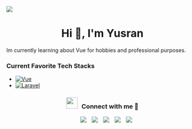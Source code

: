 ![](https://img.freepik.com/free-vector/tropical-landscape-with-sea-bay-night_107791-5364.jpg?w=1380&t=st=1667578980~exp=1667579580~hmac=f6b46f2cb27825ae5ba3d8affa7fc8ec6e236b05376799b871329d67c8080a36)

<h1 align="center">Hi 👋, I'm Yusran</h1>
Im currently learning about Vue for hobbies and professional purposes.

### Current Favorite Tech Stacks

* [![Vue][Vue.js]][Vue-url]
* [![Laravel][Laravel.com]][Laravel-url]

<h3 align="center" > <img src="https://media.giphy.com/media/iY8CRBdQXODJSCERIr/giphy.gif" width="30" height="30" style="margin-right: 10px;">Connect with me 🤝 </h3>

<p align="center">

 <div align="center"  class="icons-social row" style="margin-left: 10px;">
        <a style="margin-left: 10px;"  target="_blank" href="https://www.linkedin.com/in/yusran-abdullah-43593a1a0">
			<img src="https://img.icons8.com/doodle/40/000000/linkedin--v2.png"></a>
        <a style="margin-left: 10px;" target="_blank" href="https://github.com/yusranAbd/">
			<img src="https://img.icons8.com/doodle/40/000000/github--v1.png"></a>
        <a style="margin-left: 10px;" target="_blank" href="https://www.instagram.com/yusranabd_/">
			<img src="https://img.icons8.com/doodle/40/000000/instagram-new--v2.png"></a>
	<a style="margin-left: 10px;" target="_blank" href="https://twitter.com/yusranabd_">
			<img src="https://img.icons8.com/doodle/1x/twitter-squared--v2.png" ></a>
	<a style="margin-left: 10px;" target="_blank" href="https://open.spotify.com/user/y68n3lqx3qhicprnhtxk5s80i?si=qcrxtuVmSmaYFynz2il2vA&utm_source=whatsapp">
			<img src="https://img.icons8.com/spotify" ></a>
      </div>

</p>

<!-- MARKDOWN LINKS & IMAGES -->
<!-- https://www.markdownguide.org/basic-syntax/#reference-style-links -->
[contributors-shield]: https://img.shields.io/github/contributors/github_username/repo_name.svg?style=for-the-badge
[contributors-url]: https://github.com/github_username/repo_name/graphs/contributors
[forks-shield]: https://img.shields.io/github/forks/github_username/repo_name.svg?style=for-the-badge
[forks-url]: https://github.com/github_username/repo_name/network/members
[stars-shield]: https://img.shields.io/github/stars/github_username/repo_name.svg?style=for-the-badge
[stars-url]: https://github.com/github_username/repo_name/stargazers
[issues-shield]: https://img.shields.io/github/issues/github_username/repo_name.svg?style=for-the-badge
[issues-url]: https://github.com/github_username/repo_name/issues
[license-shield]: https://img.shields.io/github/license/github_username/repo_name.svg?style=for-the-badge
[license-url]: https://github.com/github_username/repo_name/blob/master/LICENSE.txt
[linkedin-shield]: https://img.shields.io/badge/-LinkedIn-black.svg?style=for-the-badge&logo=linkedin&colorB=555
[linkedin-url]: https://linkedin.com/in/linkedin_username
[product-screenshot]: images/screenshot.png
[Next.js]: https://img.shields.io/badge/next.js-000000?style=for-the-badge&logo=nextdotjs&logoColor=white
[Next-url]: https://nextjs.org/
[React.js]: https://img.shields.io/badge/React-20232A?style=for-the-badge&logo=react&logoColor=61DAFB
[React-url]: https://reactjs.org/
[Vue.js]: https://img.shields.io/badge/Vue.js-35495E?style=for-the-badge&logo=vuedotjs&logoColor=4FC08D
[Vue-url]: https://vuejs.org/
[Angular.io]: https://img.shields.io/badge/Angular-DD0031?style=for-the-badge&logo=angular&logoColor=white
[Angular-url]: https://angular.io/
[Svelte.dev]: https://img.shields.io/badge/Svelte-4A4A55?style=for-the-badge&logo=svelte&logoColor=FF3E00
[Svelte-url]: https://svelte.dev/
[Laravel.com]: https://img.shields.io/badge/Laravel-FF2D20?style=for-the-badge&logo=laravel&logoColor=white
[Laravel-url]: https://laravel.com
[Bootstrap.com]: https://img.shields.io/badge/Bootstrap-563D7C?style=for-the-badge&logo=bootstrap&logoColor=white
[Bootstrap-url]: https://getbootstrap.com
[JQuery.com]: https://img.shields.io/badge/jQuery-0769AD?style=for-the-badge&logo=jquery&logoColor=white
[JQuery-url]: https://jquery.com 
